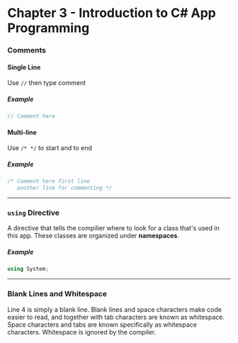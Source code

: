 # Chapter 3 - Introduction to C# App Programming

### Comments
#### Single Line
Use `//` then type comment
##### Example
```cs
// Comment here 
```
#### Multi-line
Use `/* */` to start and to end
##### Example
```cs
/* Comment here first line
   another line for commenting */
```
---
### `using` Directive

A directive that tells the compilier where to look for a class that's used in this app.  These classes are organized under **namespaces**.

##### Example
```cs
using System;
```
---
### Blank Lines and Whitespace
Line 4 is simply a blank line. Blank lines and space characters make code easier to read, and together with tab characters are known as whitespace. Space characters and tabs are known specifically as whitespace characters. Whitespace is ignored by the compiler.
